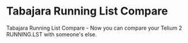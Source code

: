 Tabajara Running List Compare
=============================

Tabajara Running List Compare - Now you can compare your Telium 2 RUNNING.LST with someone's else.
